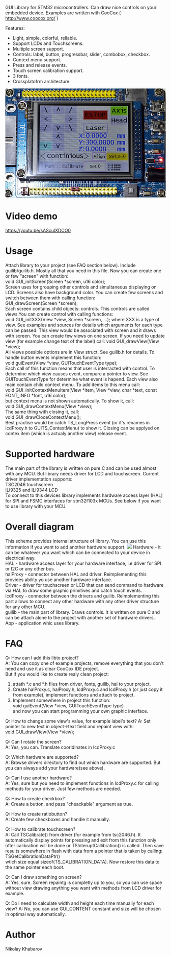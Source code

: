 GUI Library for STM32 microcontrollers. Can draw nice controls on your embedded device. Examples are written with CooCox ( http://www.coocox.org/ )

Features:  
- Light, simple, colorful, reliable.  
- Support LCDs and Touchscreens.  
- Multiple screen support.  
- Controls: label, button, progressbar, slider, combobox, checkbox.  
- Context menu support.  
- Press and release events.  
- Touch screen calibration support.  
- 3 fonts.  
- Crossplatofrm architecture.  

![](examples/photo1.jpg?raw=true)

# Video demo
https://youtu.be/sASculXDCO0

# Usage
Attach library to your project (see FAQ section below). Include guilib/guilib.h. Mostly all that you need in this file. Now you can create one or few "screen" with function:  
void GUI_initScreen(Screen *screen, u16 color);  
Screen uses for grouping other controls and simultaneous displaying on LCD. Screens also have background color. You can create few screens and switch between them with calling function:  
GUI_drawScreen(Screen *screen);  
Each screen contains child objects: controls. This controls are called views.You can create control with calling functions:  
void GUI_initXXX(View *view, Screen *screen, ...);
where XXX is a type of view. See examples and sources for details which arguments for each type can be passed. This view would be associated with screen and it draws with screen. You can create few views on one screen. If you need to update view (for example change text of the label) call:
void GUI_drawView(View *view);  
All views possible options are in View struct. See guilib.h for details.
To handle button events implement this function:  
void guiEvent(View *view, GUITouchEventType type);  
Each call of this function means that user is interracted with control. To determine which view causes event, compare a pointer to view. See GUITouchEventType for determine what event is hapend.
Each view also main contain child context menu. To add items to this menu call:  
void GUI_initContextMenuItem(View *item, View *view, char *text, const FONT_INFO *font, u16 color);  
but context menu is not shown automatically. To show it, call:  
void GUI_drawContextMenu(View *view);  
The same thing with closing it, call:  
void GUI_drawCloceContextMenu();  
Best practise would be catch TS_LongPress event (or it's renames in lcdProxy.h to GUITS_ContextMenu) to show it. Closing can be applyed on contex item (which is actualy another view) release event.

# Supported hardware
The main part of the library is written on pure C and can be used almost with any MCU. But library needs driver for LCD and touchscreen. Current driver implementation supports:  
TSC2046 touchscreen  
ILI9325 and ILI9344 LCD  
To connect to this devices library implements hardware access layer (HAL) for SPI and FSMC interfaces for stm32f103x MCUs. See below if you want to use library with your MCU.

# Overall diagram
This scheme provides internal structure of library. You can use this information if you want to add another hardware support.
![](examples/overview.png?raw=true)
Hardware - it can be whatever you want which can be connected to your device in electrical way.  
HAL - hardware access layer for your hardware interface, i.e driver for SPI or I2C or any other bus.  
halProxy - connector between HAL and driver. Reimplementing this provides ability yo use another hardware interface.  
Driver - driver for touchscreen or LCD that can send command to hardware via HAL to draw some graphic primitives and catch touch events.  
lcdProxy - connector between the drivers and guilib. Reimplementing this part allows to connect any other hardware with any other driver structure for any other MCU.  
guilib - the main part of library. Draws controls. It is written on pure C and can be attach alone to the project with another set of hardware drivers.  
App - application whic uses library.  

# FAQ
Q: How can I add this libto project?  
A: You can copy one of example projects, remove everything that you don't need and use it as clear CooCox IDE project.  
But if you would like to create realy clean project:
1. attath *.c and *.h files from driver, fonts, guilib, hal to your project. 
2. Create halProxy.c, halProxy.h, lcdProxy.c and lcdProxy.h (or just copy it from example), implement functions and attach to project.
3. Implement somewhere in project this function:  
void guiEvent(View *view, GUITouchEventType type)  
and now you can start programming your own graphic interface.  

Q: How to change some view's value, for example label's text?
A: Set pointer to new text in object->text field and repaint view with:  
void GUI_drawView(View *view);  

Q: Can I rotate the screen?  
A: Yes, you can. Translate cooridinates in lcdProxy.c  

Q: Which hardware are supported?  
A: Browse drivers directory to find out which hardware are supported. But you can always add your hardware(see above).  

Q: Can I use another hardware?  
A: Yes, sure but you need to implement functions in lcdProxy.c for calling methods for your driver. Just few methods are needed.  

Q: How to create checkbox?  
A: Create a button, and pass "cheackable" argument as true.  

Q: How to create ratiobutton?  
A: Create few checkboxes and handle it manually.  
 
Q: How to calibrate touchscreen?  
A: Call TSCalibrate() from driver (for example from tsc2046.h). It automatically display points for pressing and exit from this function only ofter calibration will be done or TSInteruptCallibration() is called. Then save results somewhere in flash with data from a pointer that is taken by calling:
TSGetCalibrationDataPtr()  
wtich size equal sizeof(TS_CALIBRATION_DATA). Now restore this data to the same pointer each boot.

Q: Can I draw something on screen?  
A: Yes, sure. Screen repaintg is completly up to you, so you can use space without view drawing anything you want with methods from LCD driver for example.  

Q: Do I need to calculate width and height each time manually for each view?
A: No, you can use GUI_CONTENT constant and size will be chosen in optimal way automatically.

# Author
Nikolay Khabarov